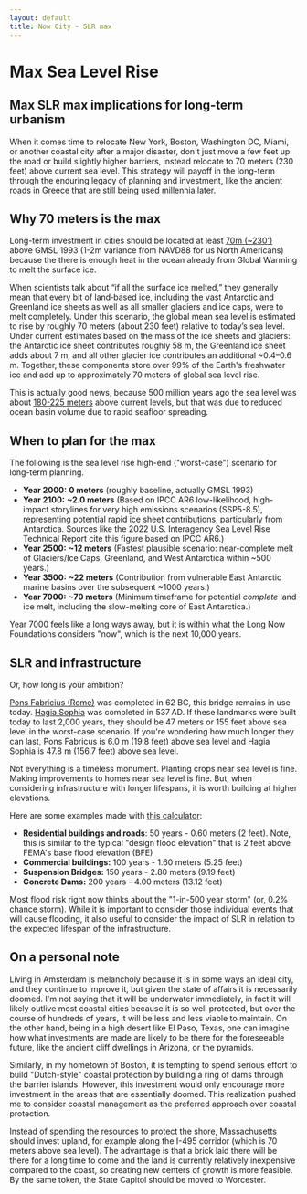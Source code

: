 ```yaml
---
layout: default
title: Now City - SLR max
---
```

# Max Sea Level Rise

## Max SLR max implications for long-term urbanism
When it comes time to relocate New York, Boston, Washington DC, Miami, or another coastal city after a major disaster, don't just move a few feet up the road or build slightly higher barriers, instead relocate to 70 meters (230 feet) above current sea level. This strategy will payoff in the long-term through the enduring legacy of planning and investment, like the ancient roads in Greece that are still being used millennia later.

## Why 70 meters is the max
Long-term investment in cities should be located at least [70m (~230')](https://www.usgs.gov/faqs/how-would-sea-level-change-if-all-glaciers-melted) above GMSL 1993 (1-2m variance from NAVD88 for us North Americans) because the there is enough heat in the ocean already from Global Warming to melt the surface ice.

When scientists talk about “if all the surface ice melted,” they generally mean that every bit of land‐based ice, including the vast Antarctic and Greenland ice sheets as well as all smaller glaciers and ice caps, were to melt completely. Under this scenario, the global mean sea level is estimated to rise by roughly 70 meters (about 230 feet) relative to today’s sea level. Under current estimates based on the mass of the ice sheets and glaciers: the Antarctic ice sheet contributes roughly 58 m, the Greenland ice sheet adds about 7 m, and all other glacier ice contributes an additional ~0.4–0.6 m. Together, these components store over 99% of the Earth's freshwater ice and add up to approximately 70 meters of global sea level rise. 

This is actually good news, because 500 million years ago the sea level was about [180-225 meters](https://www.pnas.org/doi/10.1073/pnas.2013083118) above current levels, but that was due to reduced ocean basin volume due to rapid seafloor spreading.

## When to plan for the max
The following is the sea level rise high-end ("worst-case") scenario for long-term planning.
- **Year 2000:** **0 meters** (roughly baseline, actually GMSL 1993)
- **Year 2100:** **~2.0 meters** (Based on IPCC AR6 low-likelihood, high-impact storylines for very high emissions scenarios (SSP5-8.5), representing potential rapid ice sheet contributions, particularly from Antarctica. Sources like the 2022 U.S. Interagency Sea Level Rise Technical Report cite this figure based on IPCC AR6.)
- **Year 2500:** **~12 meters** (Fastest plausible scenario: near-complete melt of Glaciers/Ice Caps, Greenland, and West Antarctica within ~500 years.)
- **Year 3500:** **~22 meters** (Contribution from vulnerable East Antarctic marine basins over the subsequent ~1000 years.)
- **Year 7000:** **~70 meters** (Minimum timeframe for potential _complete_ land ice melt, including the slow-melting core of East Antarctica.)

Year 7000 feels like a long ways away, but it is within what the Long Now Foundations considers "now", which is the next 10,000 years.
## SLR and infrastructure
Or, how long is your ambition?

[Pons Fabricius (Rome)](https://en.wikipedia.org/wiki/Pons_Fabricius) was completed in 62 BC, this bridge remains in use today. [Hagia Sophia](https://en.wikipedia.org/wiki/Hagia_Sophia) was completed in 537 AD. If these landmarks were built today to last 2,000 years, they should be 47 meters or 155 feet above sea level in the worst-case scenario. If you're wondering how much longer they can last, Pons Fabricus is 6.0 m (19.8 feet) above sea level and Hagia Sophia is 47.8 m (156.7 feet) above sea level.

Not everything is a timeless monument. Planting crops near sea level is fine. Making improvements to homes near sea level is fine. But, when considering infrastructure with longer lifespans, it is worth building at higher elevations. 

Here are some examples made with [this calculator](/SLRcalc):
- **Residential buildings and roads**: 50 years - 0.60 meters (2 feet). Note, this is similar to the typical "design flood elevation" that is 2 feet above FEMA's base flood elevation (BFE)
- **Commercial buildings:** 100 years - 1.60 meters (5.25 feet)
- **Suspension Bridges:** 150 years - 2.80 meters (9.19 feet)  
- **Concrete Dams:** 200 years - 4.00 meters (13.12 feet)

Most flood risk right now thinks about the "1-in-500 year storm" (or, 0.2% chance storm). While it is important to consider those individual events that will cause flooding, it also useful to consider the impact of SLR in relation to the expected lifespan of the infrastructure.

## On a personal note
Living in Amsterdam is melancholy because it is in some ways an ideal city, and they continue to improve it, but given the state of affairs it is necessarily doomed. I'm not saying that it will be underwater immediately, in fact it will likely outlive most coastal cities because it is so well protected, but over the course of hundreds of years, it will be less and less viable to maintain. On the other hand, being in a high desert like El Paso, Texas, one can imagine how what investments are made are likely to be there for the foreseeable future, like the ancient cliff dwellings in Arizona, or the pyramids. 

Similarly, in my hometown of Boston, it is tempting to spend serious effort to build "Dutch-style" coastal protection by building a ring of dams through the barrier islands. However, this investment would only encourage more investment in the areas that are essentially doomed. This realization pushed me to consider coastal management as the preferred approach over coastal protection. 

Instead of spending the resources to protect the shore, Massachusetts should invest upland, for example along the I-495 corridor (which is 70 meters above sea level). The advantage is that a brick laid there will be there for a long time to come and the land is currently relatively inexpensive compared to the coast, so creating new centers of growth is more feasible. By the same token, the State Capitol should be moved to Worcester.